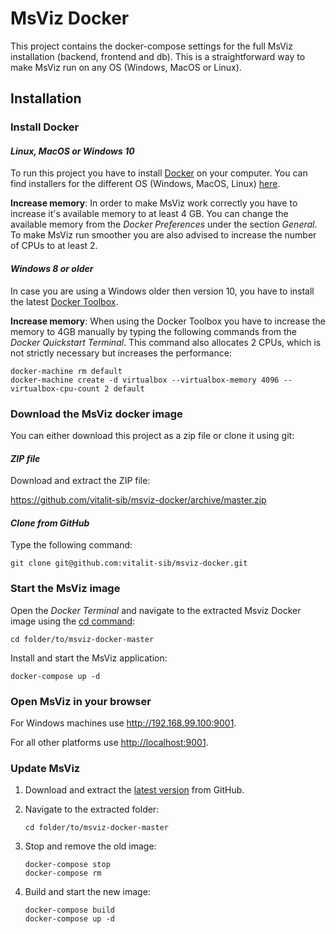 # MsViz Docker

This project contains the docker-compose settings for the full MsViz installation (backend, frontend and db). This is a straightforward way to make MsViz run on any OS (Windows, MacOS or Linux).

## Installation

### Install Docker

#### *Linux, MacOS or Windows 10*

To run this project you have to install [Docker](https://www.docker.com) on your computer. You can find installers for the different OS (Windows, MacOS, Linux) [here](https://docs.docker.com/engine/installation/).

**Increase memory**: 
In order to make MsViz work correctly you have to increase it's available memory to at least 4 GB. You can change the available memory from the *Docker Preferences* under the section *General*. To make MsViz run smoother you are also advised to increase the number of CPUs to at least 2.

#### *Windows 8 or older*

In case you are using a Windows older then version 10, you have to install the latest [Docker Toolbox](https://github.com/docker/toolbox/releases/latest).

**Increase memory**: 
When using the Docker Toolbox you have to increase the memory to 4GB manually by typing the following commands from the *Docker Quickstart Terminal*. This command also allocates 2 CPUs, which is not strictly necessary but increases the performance:

```
docker-machine rm default
docker-machine create -d virtualbox --virtualbox-memory 4096 --virtualbox-cpu-count 2 default
```

### Download the MsViz docker image

You can either download this project as a zip file or clone it using git:

#### *ZIP file*
Download and extract the ZIP file:

<https://github.com/vitalit-sib/msviz-docker/archive/master.zip>

#### *Clone from GitHub*
Type the following command:

```
git clone git@github.com:vitalit-sib/msviz-docker.git
```

### Start the MsViz image

Open the *Docker Terminal* and navigate to the extracted Msviz Docker image using the [cd command](https://en.wikipedia.org/wiki/Cd_(command)):

```
cd folder/to/msviz-docker-master
```

Install and start the MsViz application:

```
docker-compose up -d
```

### Open MsViz in your browser

For Windows machines use <http://192.168.99.100:9001>.

For all other platforms use <http://localhost:9001>.

### Update MsViz

1. Download and extract the [latest version](https://github.com/vitalit-sib/msviz-docker/archive/master.zip) from GitHub.
2. Navigate to the extracted folder:

	```
	cd folder/to/msviz-docker-master
	```
3. Stop and remove the old image:

	```
	docker-compose stop
	docker-compose rm
	```
4. Build and start the new image:

	```
	docker-compose build
	docker-compose up -d
	```







